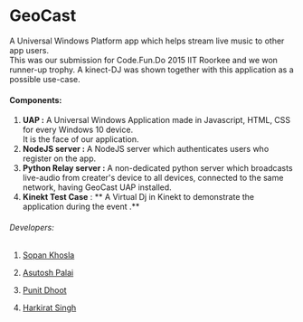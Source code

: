 # GeoCast

A Universal Windows Platform app which helps stream live music to other app users.  
This was our submission for Code.Fun.Do 2015 IIT Roorkee and we won runner-up trophy. 
A kinect-DJ was shown together with this application as a possible use-case. 

#### Components:

1. **UAP :** A Universal Windows Application made in Javascript, HTML, CSS for every Windows 10 device.  
It is the face of our application.  
2. **NodeJS server :** A NodeJS server which authenticates users who register on the app.  
3. **Python Relay server :** A non-dedicated python server which broadcasts live-audio from creater's device to all devices, connected to the same network, having GeoCast UAP installed. 
4. **Kinekt Test Case** : ** A Virtual Dj in Kinekt to demonstrate the application during the event .**

###### Developers: 
1. [Sopan Khosla](https://github.com/sopu/)

2. [Asutosh Palai](https://github.com/asutoshpalai)

3. [Punit Dhoot](https://github.com/pdhoot)

4. [Harkirat Singh](https://github.com/hkirat)
